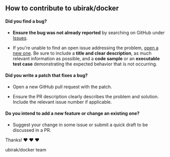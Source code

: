 ## How to contribute to ubirak/docker

#### **Did you find a bug?**

* **Ensure the bug was not already reported** by searching on GitHub under [Issues](https://github.com/ubirak/docker/issues).

* If you're unable to find an open issue addressing the problem, [open a new one](https://github.com/ubirak/docker/issues/new). Be sure to include a **title and clear description**, as much relevant information as possible, and a **code sample** or an **executable test case** demonstrating the expected behavior that is not occurring.

#### **Did you write a patch that fixes a bug?**

* Open a new GitHub pull request with the patch.

* Ensure the PR description clearly describes the problem and solution. Include the relevant issue number if applicable.

#### **Do you intend to add a new feature or change an existing one?**

* Suggest your change in some issue or submit a quick draft to be discussed in a PR.

Thanks! :heart: :heart: :heart:

ubirak/docker team
